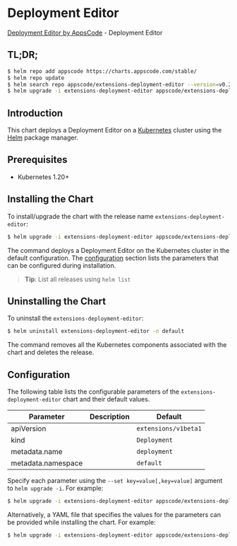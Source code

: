 # Deployment Editor

[Deployment Editor by AppsCode](https://appscode.com) - Deployment Editor

## TL;DR;

```bash
$ helm repo add appscode https://charts.appscode.com/stable/
$ helm repo update
$ helm search repo appscode/extensions-deployment-editor --version=v0.23.0
$ helm upgrade -i extensions-deployment-editor appscode/extensions-deployment-editor -n default --create-namespace --version=v0.23.0
```

## Introduction

This chart deploys a Deployment Editor on a [Kubernetes](http://kubernetes.io) cluster using the [Helm](https://helm.sh) package manager.

## Prerequisites

- Kubernetes 1.20+

## Installing the Chart

To install/upgrade the chart with the release name `extensions-deployment-editor`:

```bash
$ helm upgrade -i extensions-deployment-editor appscode/extensions-deployment-editor -n default --create-namespace --version=v0.23.0
```

The command deploys a Deployment Editor on the Kubernetes cluster in the default configuration. The [configuration](#configuration) section lists the parameters that can be configured during installation.

> **Tip**: List all releases using `helm list`

## Uninstalling the Chart

To uninstall the `extensions-deployment-editor`:

```bash
$ helm uninstall extensions-deployment-editor -n default
```

The command removes all the Kubernetes components associated with the chart and deletes the release.

## Configuration

The following table lists the configurable parameters of the `extensions-deployment-editor` chart and their default values.

|     Parameter      | Description |             Default             |
|--------------------|-------------|---------------------------------|
| apiVersion         |             | <code>extensions/v1beta1</code> |
| kind               |             | <code>Deployment</code>         |
| metadata.name      |             | <code>deployment</code>         |
| metadata.namespace |             | <code>default</code>            |


Specify each parameter using the `--set key=value[,key=value]` argument to `helm upgrade -i`. For example:

```bash
$ helm upgrade -i extensions-deployment-editor appscode/extensions-deployment-editor -n default --create-namespace --version=v0.23.0 --set apiVersion=extensions/v1beta1
```

Alternatively, a YAML file that specifies the values for the parameters can be provided while
installing the chart. For example:

```bash
$ helm upgrade -i extensions-deployment-editor appscode/extensions-deployment-editor -n default --create-namespace --version=v0.23.0 --values values.yaml
```
